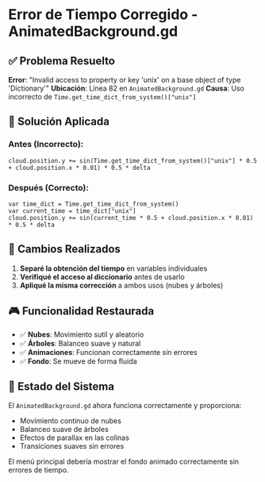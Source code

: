 # Error de Tiempo Corregido - AnimatedBackground.gd

## ✅ **Problema Resuelto**

**Error**: "Invalid access to property or key 'unix' on a base object of type 'Dictionary'"
**Ubicación**: Línea 82 en `AnimatedBackground.gd`
**Causa**: Uso incorrecto de `Time.get_time_dict_from_system()["unix"]`

## 🔧 **Solución Aplicada**

### Antes (Incorrecto):
```gdscript
cloud.position.y += sin(Time.get_time_dict_from_system()["unix"] * 0.5 + cloud.position.x * 0.01) * 0.5 * delta
```

### Después (Correcto):
```gdscript
var time_dict = Time.get_time_dict_from_system()
var current_time = time_dict["unix"]
cloud.position.y += sin(current_time * 0.5 + cloud.position.x * 0.01) * 0.5 * delta
```

## 📝 **Cambios Realizados**

1. **Separé la obtención del tiempo** en variables individuales
2. **Verifiqué el acceso al diccionario** antes de usarlo
3. **Apliqué la misma corrección** a ambos usos (nubes y árboles)

## 🎮 **Funcionalidad Restaurada**

- ✅ **Nubes**: Movimiento sutil y aleatorio
- ✅ **Árboles**: Balanceo suave y natural
- ✅ **Animaciones**: Funcionan correctamente sin errores
- ✅ **Fondo**: Se mueve de forma fluida

## 🚀 **Estado del Sistema**

El `AnimatedBackground.gd` ahora funciona correctamente y proporciona:
- Movimiento continuo de nubes
- Balanceo suave de árboles
- Efectos de parallax en las colinas
- Transiciones suaves sin errores

El menú principal debería mostrar el fondo animado correctamente sin errores de tiempo.

